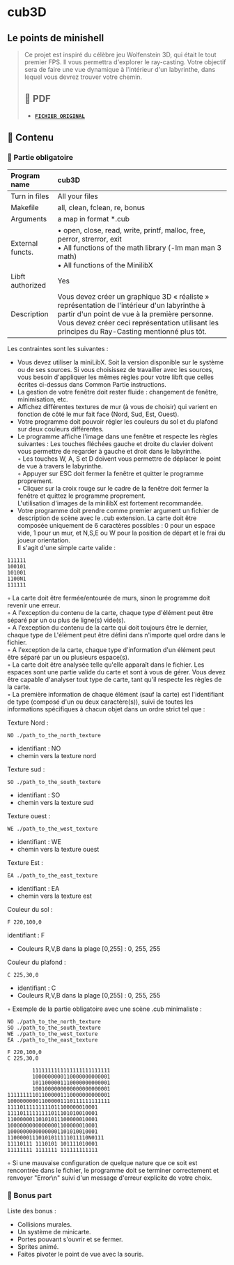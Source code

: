 
# cub3D

## Le points de minishell

> Ce projet est inspiré du célèbre jeu Wolfenstein 3D, qui était le tout premier FPS. Il vous permettra d'explorer le ray-casting. Votre objectif sera de faire une vue dynamique à l'intérieur d'un labyrinthe, dans lequel vous devrez trouver votre chemin.
>
> ## 📝 PDF
>
> - [**`FICHIER ORIGINAL`**](https://github.com/louchebem06/Docs-42/blob/master/en.cub3D.pdf)

## 🚀 Contenu

### 🚩 Partie obligatoire

| Program name     | cub3D                                                                                                                                                                                        |
| :--------------- | :------------------------------------------------------------------------------------------------------------------------------------------------------------------------------------------- |
| Turn in files    |  All your files                                                                                                                                                                                      |
| Makefile         | all, clean, fclean, re, bonus                                                                                                                                                                                          |
| Arguments        |   a map in format *.cub                                                                              |
| External functs. | • open, close, read, write, printf, malloc, free, perror, strerror, exit<br>• All functions of the math library (-lm man man 3 math) <br>• All functions of the MinilibX |
| Libft authorized | Yes                                                                                                                                                                                           |
| Description      | Vous devez créer un graphique 3D « réaliste » représentation de l'intérieur d'un labyrinthe à partir d'un point de vue à la première personne. Vous devez créer ceci représentation utilisant les principes du Ray-Casting mentionné plus tôt.                                                                                                                                                        |

Les contraintes sont les suivantes :
-  Vous devez utiliser la miniLibX. Soit la version disponible sur le
système ou de ses sources. Si vous choisissez de travailler avec les sources, vous
besoin d'appliquer les mêmes règles pour votre libft que celles écrites ci-dessus dans Common
Partie instructions.
- La gestion de votre fenêtre doit rester fluide : changement de fenêtre, minimisation, etc.
- Affichez différentes textures de mur (à vous de choisir) qui varient en fonction de
côté le mur fait face (Nord, Sud, Est, Ouest).
- Votre programme doit pouvoir régler les couleurs du sol et du plafond sur deux couleurs différentes.
- Le programme affiche l'image dans une fenêtre et respecte les règles suivantes :
Les touches fléchées gauche et droite du clavier doivent vous permettre de regarder à gauche et
droit dans le labyrinthe.<br>
◦ Les touches W, A, S et D doivent vous permettre de déplacer le point de vue à travers
le labyrinthe.<br>◦ Appuyer sur ESC doit fermer la fenêtre et quitter le programme proprement.<br>◦ Cliquer sur la croix rouge sur le cadre de la fenêtre doit fermer la fenêtre et
quittez le programme proprement.<br>
L'utilisation d'images de la minilibX est fortement recommandée.
- Votre programme doit prendre comme premier argument un fichier de description de scène avec le .cub
extension.
La carte doit être composée uniquement de 6 caractères possibles : 0 pour un espace vide,
1 pour un mur, et N,S,E ou W pour la position de départ et le frai du joueur
orientation.<br>
Il s'agit d'une simple carte valide :
```
111111
100101
101001
1100N1
111111
```
◦ La carte doit être fermée/entourée de murs, sinon le programme doit revenir
une erreur.<br>
◦ A l'exception du contenu de la carte, chaque type d'élément peut être séparé par un ou
plus de ligne(s) vide(s).<br>
◦ A l'exception du contenu de la carte qui doit toujours être le dernier, chaque type de
L'élément peut être défini dans n'importe quel ordre dans le fichier.<br>
◦ A l'exception de la carte, chaque type d'information d'un élément peut être séparé
par un ou plusieurs espace(s).<br>
◦ La carte doit être analysée telle qu'elle apparaît dans le fichier. Les espaces sont une partie valide du
carte et sont à vous de gérer. Vous devez être capable d'analyser tout type de carte,
tant qu'il respecte les règles de la carte.<br>
◦ La première information de chaque élément (sauf la carte) est l'identifiant de type (composé d'un ou deux caractère(s)), suivi de toutes les informations spécifiques à chacun objet dans un ordre strict tel que :<br>

Texture Nord :
```
NO ./path_to_the_north_texture
```
-  identifiant : NO
- chemin vers la texture nord

Texture sud :
```
SO ./path_to_the_south_texture
```
- identifiant : SO
- chemin vers la texture sud

Texture ouest :
```
WE ./path_to_the_west_texture
```
- identifiant : WE
- chemin vers la texture ouest

Texture Est :
```
EA ./path_to_the_east_texture
```
- identifiant : EA
- chemin vers la texture est

Couleur du sol :
```
F 220,100,0
```
identifiant : F
- Couleurs R,V,B dans la plage [0,255] : 0, 255, 255

Couleur du plafond :
```
C 225,30,0
```
- identifiant : C
- Couleurs R,V,B dans la plage [0,255] : 0, 255, 255

◦ Exemple de la partie obligatoire avec une scène .cub minimaliste :
```
NO ./path_to_the_north_texture
SO ./path_to_the_south_texture
WE ./path_to_the_west_texture
EA ./path_to_the_east_texture

F 220,100,0
C 225,30,0

        1111111111111111111111111
        1000000000110000000000001
        1011000001110000000000001
        1001000000000000000000001
111111111011000001110000000000001
100000000011000001110111111111111
11110111111111011100000010001
11110111111111011101010010001
11000000110101011100000010001
10000000000000001100000010001
10000000000000001101010010001
11000001110101011111011110N0111
11110111 1110101 101111010001
11111111 1111111 111111111111
```
◦ Si une mauvaise configuration de quelque nature que ce soit est rencontrée dans le fichier, le programme
doit se terminer correctement et renvoyer "Error\n" suivi d'un message d'erreur explicite
de votre choix.

### 🚩 Bonus part

Liste des bonus :
- Collisions murales.
- Un système de minicarte.
- Portes pouvant s'ouvrir et se fermer.
- Sprites animé.
- Faites pivoter le point de vue avec la souris.
